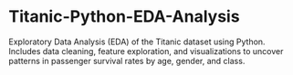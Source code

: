 # Titanic-Python-EDA-Analysis
Exploratory Data Analysis (EDA) of the Titanic dataset using Python. Includes data cleaning, feature exploration, and visualizations to uncover patterns in passenger survival rates by age, gender, and class.
